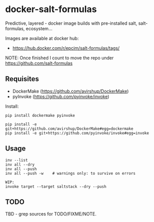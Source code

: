 # docker-salt-formulas
Predictive, layered - docker image builds with pre-installed salt, salt-formulas, ecosystem...

Images are available at docker hub:

* https://hub.docker.com/r/epcim/salt-formulas/tags/

NOTE: Once finished I count to move the repo under https://github.com/salt-formulas

## Requisites

* DockerMake (https://github.com/avirshup/DockerMake)
* pyInvoke (https://github.com/pyinvoke/invoke)

Install:

    pip install dockermake pyinvoke

    pip install -e git+https://github.com/avirshup/DockerMake#egg=dockermake
    pip install -e git+https://github.com/pyinvoke/invoke#egg=invoke

## Usage

    inv --list
    inv all --dry
    inv all --push
    inv all --push -w    # warnings only: to survive on errors
 
    WIP:
    invoke target --target saltstack --dry --push



## TODO

TBD - grep sources for TODO/FIXME/NOTE.
